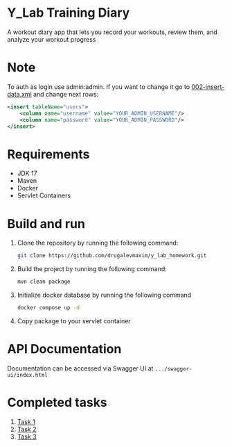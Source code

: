 # Y_Lab Training Diary

A workout diary app that lets you record your workouts, review them, and analyze your workout progress

# Note 

To auth as login use admin:admin. If you want to change it go to [002-insert-data.xml](src/main/resources/database/002-insert-data.xml) and change next rows:
```xml
<insert tableName="users">
    <column name="username" value="YOUR_ADMIN_USERNAME"/>
    <column name="password" value="YOUR_ADMIN_PASSWORD"/>
</insert>
```

# Requirements

- JDK 17
- Maven
- Docker
- Servlet Containers

# Build and run

1. Clone the repository by running the following command:
    ```bash
    git clone https://github.com/drugalevmaxim/y_lab_homework.git
    ```
2. Build the project by running the following command:
    ```bash
   mvn clean package
   ```
3. Initialize docker database by running the following command
   ```bash
   docker compose up -d
   ```
4. Copy package to your servlet container

# API Documentation

Documentation can be accessed via Swagger UI at ```.../swagger-ui/index.html```

# Completed tasks

1. [Task 1](../../pull/1/)
2. [Task 2](../../pull/2/)
2. [Task 3](../../pull/3/)